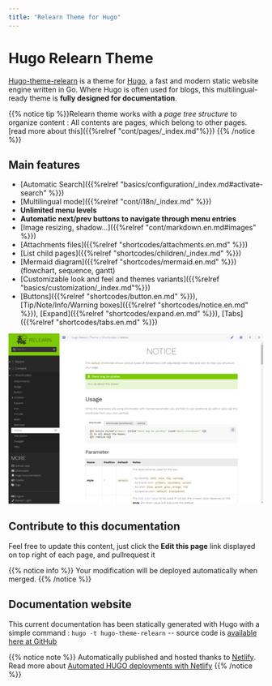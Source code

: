 ```yaml
---
title: "Relearn Theme for Hugo"
---
```


# Hugo Relearn Theme

[Hugo-theme-relearn](http://github.com/McShelby/hugo-theme-relearn) is a theme for [Hugo](https://gohugo.io/), a fast and modern static website engine written in Go. Where Hugo is often used for blogs, this multilingual-ready theme is **fully designed for documentation**.

{{% notice tip %}}Relearn theme works with a _page tree structure_ to organize content : All contents are pages, which belong to other pages. [read more about this]({{%relref "cont/pages/_index.md"%}})
{{% /notice %}}

## Main features

* [Automatic Search]({{%relref "basics/configuration/_index.md#activate-search" %}})
* [Multilingual mode]({{%relref "cont/i18n/_index.md" %}})
* **Unlimited menu levels**
* **Automatic next/prev buttons to navigate through menu entries**
* [Image resizing, shadow...]({{%relref "cont/markdown.en.md#images" %}})
* [Attachments files]({{%relref "shortcodes/attachments.en.md" %}})
* [List child pages]({{%relref "shortcodes/children/_index.md" %}})
* [Mermaid diagram]({{%relref "shortcodes/mermaid.en.md" %}}) (flowchart, sequence, gantt)
* [Customizable look and feel and themes variants]({{%relref "basics/customization/_index.md"%}})
* [Buttons]({{%relref "shortcodes/button.en.md" %}}), [Tip/Note/Info/Warning boxes]({{%relref "shortcodes/notice.en.md" %}}), [Expand]({{%relref "shortcodes/expand.en.md" %}}), [Tabs]({{%relref "shortcodes/tabs.en.md" %}})

![Screenshot](https://github.com/McShelby/hugo-theme-relearn/raw/main/images/screenshot.png?width=40pc&classes=shadow)

## Contribute to this documentation

Feel free to update this content, just click the **Edit this page** link displayed on top right of each page, and pullrequest it

{{% notice info %}}
Your modification will be deployed automatically when merged.
{{% /notice %}}

## Documentation website

This current documentation has been statically generated with Hugo with a simple command : `hugo -t hugo-theme-relearn` -- source code is [available here at GitHub](https://github.com/McShelby/hugo-theme-relearn)

{{% notice note %}}
Automatically published and hosted thanks to [Netlify](https://www.netlify.com/). Read more about [Automated HUGO deployments with Netlify](https://www.netlify.com/blog/2015/07/30/hosting-hugo-on-netlifyinsanely-fast-deploys/)
{{% /notice %}}